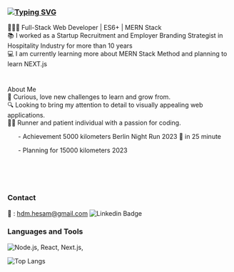 ### <div>[![Typing SVG](https://readme-typing-svg.demolab.com?font=Reem+Kufi&weight=500&size=27&duration=3000&pause=2000&color=FFFAFA&background=0c1117&center=true&vCenter=true&width=500&lines=Hi%2C+I'm+Hesam!+%20+Nice+to+meet+you+%F0%9F%91%8B)](https://git.io/typing-svg)</div>




👨🏻‍💻 Full-Stack Web Developer  |  ES6+  |  MERN Stack
 <br/>
📚 I worked as a Startup Recruitment and Employer Branding Strategist in Hospitality Industry for more than 10 years
 <br/>
💻 I am currently learning more about MERN Stack Method and planning to learn NEXT.js
<br/>
<br/> 


###
<div> About Me</div>

<div>
   🌱 Curious, love new challenges to learn and grow from.
 <br/>
  🔍 Looking to bring my attention to detail to visually appealing web applications.
 <br/>
  🏃🏻 Runner and patient individual with a passion for coding.
  <br/>
<ul> - Achievement 5000 kilometers Berlin Night Run 2023 🏅 in 25 minute</ul>
<ul> - Planning for 15000 kilometers 2023 </ul>

  
</div>
<br/>  
<br/> 
<br/>  

 ### Contact

 📧 : <a href="mailto:hdm.hesam@gmail.com">hdm.hesam@gmail.com</a>  ![Linkedin Badge](https://img.shields.io/badge/-LinkedIn-blue?style=for-the-badge&logo=Linkedin&&target=_blanklogoColor=white&link=https://www.linkedin.com/in/hesamde/) 
<br/>




###  Languages and Tools
<p>
 <img src="https://skillicons.dev/icons?i=javascript,mongodb,expressjs,react,nodejs,html,css,bootstrap" alt="Node.js, React, Next.js," />
</p>

![Top Langs](https://github-readme-stats.vercel.app/api/top-langs/?username=hesamde&layout=compact&theme=swift&hide_border=true&bg_color=FFFFFF66)
</div>

  
